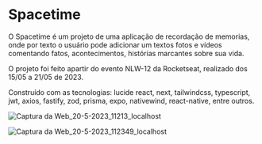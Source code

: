 # Spacetime

O Spacetime é um projeto de uma aplicação de recordação de memorias, onde por texto o usuário pode adicionar um textos fotos e vídeos comentando fatos, acontecimentos, histórias marcantes sobre sua vida.

O projeto foi feito apartir do evento NLW-12 da Rocketseat, realizado dos 15/05 a 21/05 de 2023.

Construído com as tecnologias: lucide react, next, tailwindcss, typescript, jwt, axios, fastify, zod, prisma, expo, nativewind, react-native, entre outros.

![Captura da Web_20-5-2023_11213_localhost](https://github.com/emersoncarneirodasilva/spacetime/assets/94311606/882cd68f-d9d6-4efb-8370-33961295bfaa)

![Captura da Web_20-5-2023_112349_localhost](https://github.com/emersoncarneirodasilva/spacetime/assets/94311606/03c92be5-07a0-41cc-a26a-5971cb4ac000)
